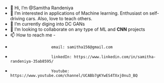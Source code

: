 - 👋 Hi, I’m @Samitha Randeniya
- 👀 I’m interested in applications of Machine learning. Enthusiast on self-driving cars. Also, love to teach others.
- 🌱 I’m currently diging into DC GANs
- 💞️ I’m looking to collaborate on any type of ML and **CNN** projects
- 📫 How to reach me -  
-                       email: samitha156@gmail.com
-                       linkedIn: https://www.linkedin.com/in/samitha-randeniya-35ab8595/
-                       Youtube: https://www.youtube.com/channel/UCABb7gKYwES4TXxj0nu3_BQ

<!---
Samitha156/Samitha156 is a ✨ special ✨ repository because its `README.md` (this file) appears on your GitHub profile.
You can click the Preview link to take a look at your changes.
--->
